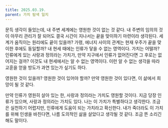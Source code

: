 ```yaml
---
title: 2025.03.19.
parent: 가치 탐색 일지
---
```


문득 생각이 들었는데, 내 주변 세계에는 영원한 것이 없는 것 같다. 내 주변의 임의의 것이 아무리 관리가 잘 되어도 결국 시간이 지나서는 끝을 맞이하기 마련이라 생각된다. 세계가 움직이는 원리에도 끝이 있을까? 가령, 에너지 사이의 관계는 현재 우주가 끝을 맞이한 후에도 동일할까? 내 현세 때에는 인류가 닿을 수 없는 영역이다. 가치는 어떨까? 인류에게 있는 사랑과 정의라는 가치가, 만약 지구에서 인류가 없어진다면 그 후로는 없어지는 걸까? 이것도 내 현세에서는 알 수 없는 영역이다. 이런 알 수 없는 생각을 따라 교훈을 얻을 방도가 과연 있는가 싶기도 하다.

영원한 것이 있을까? 영원한 것이 있어야 할까? 만약 영원한 것이 있다면, 이 삶에서 희망이 될 것 같다. 

만약 인류가 영원히 살아 있는 한, 사랑과 정의라는 가치도 영원할 것이다. 지금 당장 인류가 있으며, 사랑과 정의라는 가치도 있다. 나는 이 가치가 특별하다고 생각한다. 조금은 실천하기 어렵지만, 인류에게 도움이 되는 가치라고 확신한다. 내가 죽더라도 이 가치를 위해 인생을 바친다면, 나름 도의적인 삶을 살았다고 생각될 것 같다. 조금 뜬 소리긴 해도 말이다.